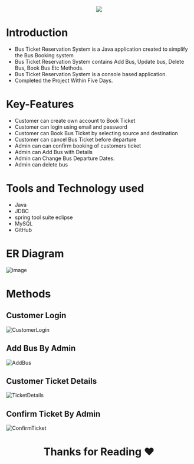 <div align="center"> <img src="https://user-images.githubusercontent.com/110565344/221412365-74a20f45-5d8d-4b5d-8549-1f9c6c14405a.png"/> </div>

# Introduction
* Bus Ticket Reservation System is a Java application created to simplify the Bus Booking system 
* Bus Ticket Reservation System contains Add Bus, Update bus, Delete Bus, Book Bus Etc Methods.
* Bus Ticket Reservation System is a console based application.
* Completed the Project Within Five Days.


# Key-Features

- Customer can create own account to Book Ticket
- Customer can login using email and password
- Customer can Book Bus Ticket by selecting source and destination
- Customer can cancel Bus Ticket before departure
- Admin can can confirm booking of customers ticket
- Admin can Add Bus with Details
- Admin can Change Bus Departure Dates.
- Admin can delete bus

# Tools and Technology used 

- Java
- JDBC
- spring tool suite eclipse
- MySQL
- GitHub

# ER Diagram
![image](https://user-images.githubusercontent.com/110565344/221411750-f62de872-0a94-45ec-8de7-b18229da5062.png)

# Methods

## Customer Login
![CustomerLogin](https://user-images.githubusercontent.com/110565344/221411960-f935ea4d-57ec-415b-92da-c4b0dd060e80.jpg)
## Add Bus By Admin
![AddBus](https://user-images.githubusercontent.com/110565344/221412017-03b3fbbf-dfd9-4d25-bf78-a1ec6e2b895a.jpg)
## Customer Ticket Details
![TicketDetails](https://user-images.githubusercontent.com/110565344/221412169-3b73758c-5bfa-4d7e-a2b1-dc356a4cfb01.jpg)
## Confirm Ticket By Admin
![ConfirmTicket](https://user-images.githubusercontent.com/110565344/221412216-0af1ca91-791f-433d-aa6e-2d42304f2166.jpg)

<h1 align="center">Thanks for Reading ❤<h1>

